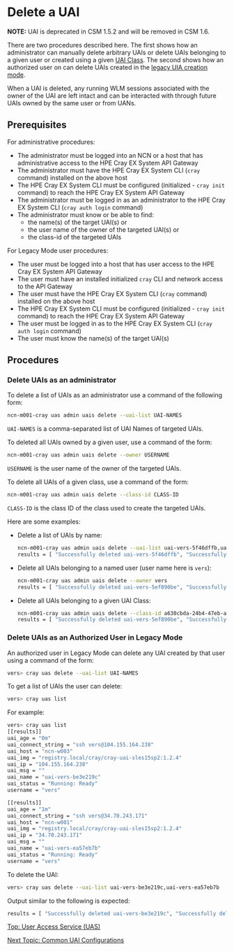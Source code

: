 # Delete a UAI

**NOTE:** UAI is deprecated in CSM 1.5.2 and will be removed in CSM 1.6.

There are two procedures described here. The first shows how an administrator can manually delete arbitrary UAIs or delete UAIs belonging to a given user or created using a given [UAI Class](UAI_Classes.md). The second shows how an authorized user on can delete UAIs created in the [legacy UIA creation mode](Legacy_Mode_User-Driven_UAI_Management.md).

When a UAI is deleted, any running WLM sessions associated with the owner of the UAI are left intact and can be interacted with through future UAIs owned by the same user or from UANs.

## Prerequisites

For administrative procedures:

* The administrator must be logged into an NCN or a host that has administrative access to the HPE Cray EX System API Gateway
* The administrator must have the HPE Cray EX System CLI (`cray` command) installed on the above host
* The HPE Cray EX System CLI must be configured (initialized - `cray init` command) to reach the HPE Cray EX System API Gateway
* The administrator must be logged in as an administrator to the HPE Cray EX System CLI (`cray auth login` command)
* The administrator must know or be able to find:
  * the name(s) of the target UAI(s) or
  * the user name of the owner of the targeted UAI(s) or
  * the class-id of the targeted UAIs

For Legacy Mode user procedures:

* The user must be logged into a host that has user access to the HPE Cray EX System API Gateway
* The user must have an installed initialized `cray` CLI and network access to the API Gateway
* The user must have the HPE Cray EX System CLI (`cray` command) installed on the above host
* The HPE Cray EX System CLI must be configured (initialized - `cray init` command) to reach the HPE Cray EX System API Gateway
* The user must be logged in as to the HPE Cray EX System CLI (`cray auth login` command)
* The user must know the name(s) of the target UAI(s)

## Procedures

### Delete UAIs as an administrator

To delete a list of UAIs as an administrator use a command of the following form:

```bash
ncn-m001-cray uas admin uais delete --uai-list UAI-NAMES
```

`UAI-NAMES` is a comma-separated list of UAI Names of targeted UAIs.

To deleted all UAIs owned by a given user, use a command of the form:

```bash
ncn-m001-cray uas admin uais delete --owner USERNAME
```

`USERNAME` is the user name of the owner of the targeted UAIs.

To delete all UAIs of a given class, use a command of the form:

```bash
ncn-m001-cray uas admin uais delete --class-id CLASS-ID
```

`CLASS-ID` is the class ID of the class used to create the targeted UAIs.

Here are some examples:

* Delete a list of UAIs by name:

  ```bash
  ncn-m001-cray uas admin uais delete --uai-list uai-vers-5f46dffb,uai-vers-e530f53a
  results = [ "Successfully deleted uai-vers-5f46dffb", "Successfully deleted uai-vers-e530f53a",]
  ```

* Delete all UAIs belonging to a named user (user name here is `vers`):

  ```bash
  ncn-m001-cray uas admin uais delete --owner vers
  results = [ "Successfully deleted uai-vers-5ef890be", "Successfully deleted uai-vers-da65468d",]
  ```

* Delete all UAIs belonging to a given UAI Class:

  ```bash
  ncn-m001-cray uas admin uais delete --class-id a630cbda-24b4-47eb-a1f7-be1c25965ead
  results = [ "Successfully deleted uai-vers-5ef890be", "Successfully deleted uai-vers-da65468d",]
  ```

### Delete UAIs as an Authorized User in Legacy Mode

An authorized user in Legacy Mode can delete any UAI created by that user using a command of the form:

```bash
vers> cray uas delete --uai-list UAI-NAMES
```

To get a list of UAIs the user can delete:

```bash
vers> cray uas list
```

For example:

```bash
vers> cray uas list
[[results]]
uai_age = "0m"
uai_connect_string = "ssh vers@104.155.164.238"
uai_host = "ncn-w003"
uai_img = "registry.local/cray/cray-uai-sles15sp2:1.2.4"
uai_ip = "104.155.164.238"
uai_msg = ""
uai_name = "uai-vers-be3e219c"
uai_status = "Running: Ready"
username = "vers"

[[results]]
uai_age = "1m"
uai_connect_string = "ssh vers@34.70.243.171"
uai_host = "ncn-w001"
uai_img = "registry.local/cray/cray-uai-sles15sp2:1.2.4"
uai_ip = "34.70.243.171"
uai_msg = ""
uai_name = "uai-vers-ea57eb7b"
uai_status = "Running: Ready"
username = "vers"
```

To delete the UAI:

```bash
vers> cray uas delete --uai-list uai-vers-be3e219c,uai-vers-ea57eb7b
```

Output similar to the following is expected:

```bash
results = [ "Successfully deleted uai-vers-be3e219c", "Successfully deleted uai-vers-ea57eb7b",]
```

[Top: User Access Service (UAS)](README.md)

[Next Topic: Common UAI Configurations](Common_UAI_Config.md)
